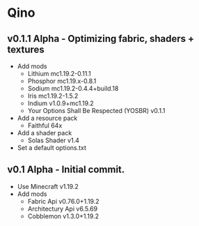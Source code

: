 # Qino

## v0.1.1 Alpha - Optimizing fabric, shaders + textures
- Add mods
  - Lithium mc1.19.2-0.11.1
  - Phosphor mc1.19.x-0.8.1
  - Sodium mc1.19.2-0.4.4+build.18
  - Iris mc1.19.2-1.5.2
  - Indium v1.0.9+mc1.19.2
  - Your Options Shall Be Respected (YOSBR) v0.1.1
- Add a resource pack
  - Faithful 64x
- Add a shader pack
  - Solas Shader v1.4
- Set a default options.txt

## v0.1 Alpha - Initial commit.
- Use Minecraft v1.19.2
- Add mods
  - Fabric Api v0.76.0+1.19.2
  - Architectury Api v6.5.69
  - Cobblemon v1.3.0+1.19.2
